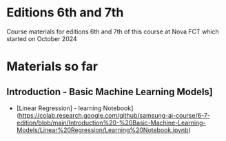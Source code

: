 # Editions 6th and 7th
Course materials for editions 6th and 7th of this course at Nova FCT which started on October 2024

# Materials so far

## Introduction - Basic Machine Learning Models]


- [Linear Regression] - learning Notebook](https://colab.research.google.com/github/samsung-ai-course/6-7-edition/blob/main/Introduction%20-%20Basic-Machine-Learning-Models/Linear%20Regression/Learning%20Notebook.ipynb)
